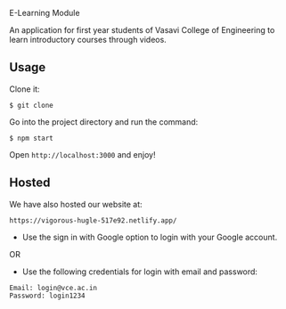 E-Learning Module

An application for first year students of Vasavi College of Engineering to learn introductory courses through videos.

## Usage

Clone it:

```
$ git clone 
```

Go into the project directory and run the command:

```
$ npm start
```

Open `http://localhost:3000` and enjoy!

## Hosted

We have also hosted our website at:

```
https://vigorous-hugle-517e92.netlify.app/
```

- Use the sign in with Google option to login with your Google account.

OR

- Use the following credentials for login with email and password:

```
Email: login@vce.ac.in
Password: login1234
```

